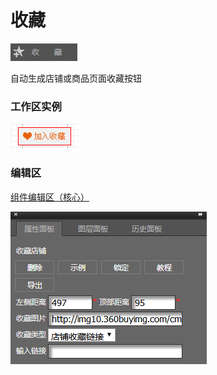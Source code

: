 # 收藏

![](/assets/wwqq_14.jpg)

自动生成店铺或商品页面收藏按钮

### 工作区实例

![](/assets/QQ14-1.png)

### 编辑区

[组件编辑区（核心）](/chapter1/gong-ju-jie-mian/zu-jian-bian-ji-qu-ff08-he-xin-ff09.md)

![](/assets/QQ14-2.png)

